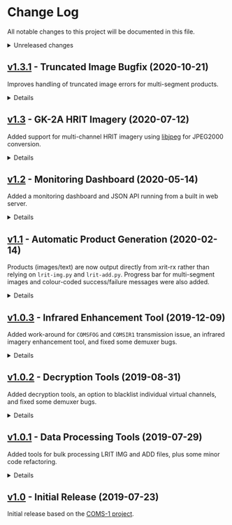 # Change Log
All notable changes to this project will be documented in this file.

<details>
<summary>Unreleased changes</summary>
This release includes minor changes to the configuration file format.


### Added
  - Offline schedule loading when online schedule fails
  - Dashboard schedule download failue message
  - Flag to pause main thread after processing (`--no-exit`)
  - New version notification on startup console output
  - New version notification on dashboard
  - Link to decryption key info in key error message

### Changed
  - Complete rewrite of `xrit-rx.py`
  - Partial rewrite of CCSDS classes
  - Full dashboard URL displayed on startup
  - Calculate core wait time based on downlink bitrate
  - Static received data API endpoint
  - Pasrse ignored VCIDs into a set

### Fixed
  - Naming convention and code quality issues
  - HTTP request handler locking up
  - Safe exit when demux core not ready
  - Dashboard font fallback
  - Check config file exists before reading
  - Relative paths when script is not in the CWD
  - Clipping to white in enhancement script
</details>


## [v1.3.1](https://github.com/sam210723/xrit-rx/releases/tag/v1.3.1) - Truncated Image Bugfix (2020-10-21)
Improves handling of truncated image errors for multi-segment products.

<details>
<summary>Details</summary>

### Changed
  - Clean up truncated file warning message

### Fixed
  - Handling of truncated image file exceptions in multi-segment product
</details>


## [v1.3](https://github.com/sam210723/xrit-rx/releases/tag/v1.3) - GK-2A HRIT Imagery (2020-07-12)
Added support for multi-channel HRIT imagery using [libjpeg](https://github.com/thorfdbg/libjpeg) for JPEG2000 conversion.

<details>
<summary>Details</summary>

### Added
  - Support for HRIT full disk imagery (see [HRIT Decoding - J2K and missing CPPDUs](https://github.com/sam210723/xrit-rx/issues/15))
  - HRIT image processing tool ([tools\hrit-img.py](https://github.com/sam210723/xrit-rx/blob/master/src/tools/hrit-img.py))
  - JP2 (JPEG2000) to PPM converstion using [libjpeg](https://github.com/thorfdbg/libjpeg) (licensed under [GPLv3](https://github.com/thorfdbg/libjpeg/blob/master/README.license.gpl))
  - UDP socket for receiving VCDUs from hardware modems such as the ETRA D8L
  - to_hex() debugging utility method
  - Link to GitHub release page on dashboard

### Changed
  - Indicate multi-segment progress per-wavelength rather than for the entire product
  - Using `pathlib` over `os` module for some file operations
  - Include spacecraft and downlink in dashboard schedule title
  - Renamed "Last Image" dashboard block to "Latest Image"
  - Renamed `last/image` and `last/xrit` API endpoints to `latest/image` and `latest/xrit`

### Fixed
  - TP_File triggering with M_PDU header offset ([relevant issue comment](https://github.com/sam210723/xrit-rx/issues/15#issuecomment-643079493))
  - Output directory checking
  - Handling of safe exit cases
  - Handling of `PIL.UnidentifiedImageError`
  - Handling of missing configuration sections and options
</details>


## [v1.2](https://github.com/sam210723/xrit-rx/releases/tag/v1.2) - Monitoring Dashboard (2020-05-14)
Added a monitoring dashboard and JSON API running from a built in web server.

<details>
<summary>Details</summary>

### Added
  - Web-based monitoring dashboard
  - JSON API for updating dashboard
  - Access of received data over HTTP
</details>


## [v1.1](https://github.com/sam210723/xrit-rx/releases/tag/v1.1) - Automatic Product Generation (2020-02-14)
Products (images/text) are now output directly from xrit-rx rather than relying on ``lrit-img.py`` and ``lrit-add.py``.
Progress bar for multi-segment images and colour-coded success/failure messages were also added.

<details>
<summary>Details</summary>

### Added
  - Output products (images/text) directly from demuxer
  - Transparent enhanced image output option
  - Added check for encrypted LRIT files in ``lrit-img.py`` and ``lrit-add.py``
  - Output file type options (Image or xRIT files)
  - Demuxer configuration tuple
  - Channel handler configuration tuple
  - Detect GK-2A LRIT Daily Operation Plan
  - Console output colours
  - Progress bar for multi-segment images

### Changed
  - Default key file name **(check when upgrading from an old version)**
  - ``keymsg-decrypt.py`` output file name
  - Disable product output if no keys loaded
  - Write single fill VCDU to packet file on VCID change
  - Rename FILL packets to IDLE packets

### Fixed
  - Missing TrueType font exception
</details>


## [v1.0.3](https://github.com/sam210723/xrit-rx/releases/tag/v1.0.3) - Infrared Enhancement Tool (2019-12-09)
Added work-around for ``COMSFOG`` and ``COMSIR1`` transmission issue, an infrared imagery enhancement tool, and fixed some demuxer bugs.

<details>
<summary>Details</summary>

### Added
  - IR enhancement tool ([tools\enhance-ir.py](https://github.com/sam210723/xrit-rx/blob/master/src/tools/enhance-ir.py))
  - Extra demuxer info in verbose mode

### Changed
  - Write incomplete TP_Files to disk on VCID change ([COMSFOG / COMSIR1 issue](https://github.com/sam210723/xrit-rx/issues/5))
  - Clear xRIT key header after file is decrypted (avoids double-decryption)

### Fixed
  - Free-running loop while demuxing a file
  - Exception caused by key index 0 in xrit-decrypt
  - Final file from VCDU dump not being processed
</details>


## [v1.0.2](https://github.com/sam210723/xrit-rx/releases/tag/v1.0.2) - Decryption Tools (2019-08-31)
Added decryption tools, an option to blacklist individual virtual channels, and fixed some demuxer bugs.

<details>
<summary>Details</summary>

### Added
  - Virtual channel (VCID) blacklist
  - xRIT file decryption tool ([tools\xrit-decrypt.py](https://github.com/sam210723/xrit-rx/blob/master/src/tools/xrit-decrypt.py))
  - Key file decryption tool ([tools\keymsg-decrypt.py](https://github.com/sam210723/xrit-rx/blob/master/src/tools/keymsg-decrypt.py))

### Fixed
  - VCDU continuity counter
  - Handle CP_PDU headers spanning multiple M_PDUs
</details>


## [v1.0.1](https://github.com/sam210723/xrit-rx/releases/tag/v1.0.1) - Data Processing Tools (2019-07-29)
Added tools for bulk processing LRIT IMG and ADD files, plus some minor code refactoring.

<details>
<summary>Details</summary>

### Added
  - GK-2A virtual channel names
  - GK-2A file type names
  - LRIT image file processor ([tools\lrit-img.py](https://github.com/sam210723/xrit-rx/blob/master/src/tools/lrit-img.py))
  - LRIT additional data processor ([tools\lrit-add.py](https://github.com/sam210723/xrit-rx/blob/master/src/tools/lrit-add.py))

### Changed
  - Enum for CP_PDU sequence
  - CCITT LUT function location
  - Tool class location

### Fixed
  - Socket connection reset exception
</details>


## [v1.0](https://github.com/sam210723/xrit-rx/releases/tag/v1.0) - Initial Release (2019-07-23)
Initial release based on the [COMS-1 project](https://github.com/sam210723/COMS-1).

